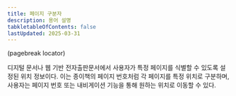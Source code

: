 ```yaml
---
title: 페이지 구분자
description: 용어 설명
tabkletableOfContents: false
lastUpdated: 2025-03-31
---
```


(pagebreak locator)

디지털 문서나 웹 기반 전자출판문서에서 사용자가 특정 페이지를 식별할 수 있도록 설정된 위치 정보이다. 이는 종이책의 페이지 번호처럼 각 페이지를 특정 위치로 구분하며, 사용자는 페이지 번호 또는 내비게이션 기능을 통해 원하는 위치로 이동할 수 있다.